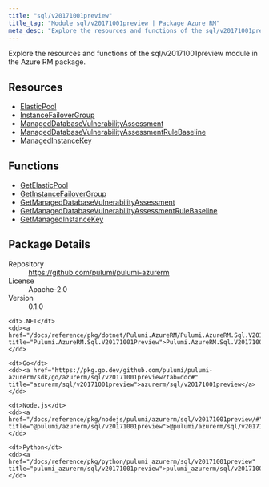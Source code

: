 ```yaml
---
title: "sql/v20171001preview"
title_tag: "Module sql/v20171001preview | Package Azure RM"
meta_desc: "Explore the resources and functions of the sql/v20171001preview module in the Azure RM package."
---
```


<!-- WARNING: this file was generated by Pulumi Docs Generator. -->
<!-- Do not edit by hand unless you're certain you know what you are doing! -->

Explore the resources and functions of the sql/v20171001preview module in the Azure RM package.

<h2 id="resources">Resources</h2>
<ul class="api">
    <li><a href="elasticpool" title="ElasticPool"><span class="symbol resource"></span>ElasticPool</a></li>
    <li><a href="instancefailovergroup" title="InstanceFailoverGroup"><span class="symbol resource"></span>InstanceFailoverGroup</a></li>
    <li><a href="manageddatabasevulnerabilityassessment" title="ManagedDatabaseVulnerabilityAssessment"><span class="symbol resource"></span>ManagedDatabaseVulnerabilityAssessment</a></li>
    <li><a href="manageddatabasevulnerabilityassessmentrulebaseline" title="ManagedDatabaseVulnerabilityAssessmentRuleBaseline"><span class="symbol resource"></span>ManagedDatabaseVulnerabilityAssessmentRuleBaseline</a></li>
    <li><a href="managedinstancekey" title="ManagedInstanceKey"><span class="symbol resource"></span>ManagedInstanceKey</a></li>
</ul>

<h2 id="functions">Functions</h2>
<ul class="api">
    <li><a href="getelasticpool" title="GetElasticPool"><span class="symbol function"></span>GetElasticPool</a></li>
    <li><a href="getinstancefailovergroup" title="GetInstanceFailoverGroup"><span class="symbol function"></span>GetInstanceFailoverGroup</a></li>
    <li><a href="getmanageddatabasevulnerabilityassessment" title="GetManagedDatabaseVulnerabilityAssessment"><span class="symbol function"></span>GetManagedDatabaseVulnerabilityAssessment</a></li>
    <li><a href="getmanageddatabasevulnerabilityassessmentrulebaseline" title="GetManagedDatabaseVulnerabilityAssessmentRuleBaseline"><span class="symbol function"></span>GetManagedDatabaseVulnerabilityAssessmentRuleBaseline</a></li>
    <li><a href="getmanagedinstancekey" title="GetManagedInstanceKey"><span class="symbol function"></span>GetManagedInstanceKey</a></li>
</ul>

<h2 id="package-details">Package Details</h2>
<dl class="package-details">
	<dt>Repository</dt>
	<dd><a href="https://github.com/pulumi/pulumi-azurerm">https://github.com/pulumi/pulumi-azurerm</a></dd>
	<dt>License</dt>
	<dd>Apache-2.0</dd>
	<dt>Version</dt>
	<dd>0.1.0</dd>
</dl>



<dl class="tabular">

    <dt>.NET</dt>
    <dd><a href="/docs/reference/pkg/dotnet/Pulumi.AzureRM/Pulumi.AzureRM.Sql.V20171001Preview.html" title="Pulumi.AzureRM.Sql.V20171001Preview">Pulumi.AzureRM.Sql.V20171001Preview</a></dd>

    <dt>Go</dt>
    <dd><a href="https://pkg.go.dev/github.com/pulumi/pulumi-azurerm/sdk/go/azurerm/sql/v20171001preview?tab=doc#" title="azurerm/sql/v20171001preview">azurerm/sql/v20171001preview</a></dd>

    <dt>Node.js</dt>
    <dd><a href="/docs/reference/pkg/nodejs/pulumi/azurerm/sql/v20171001preview/#" title="@pulumi/azurerm/sql/v20171001preview">@pulumi/azurerm/sql/v20171001preview</a></dd>

    <dt>Python</dt>
    <dd><a href="/docs/reference/pkg/python/pulumi_azurerm/sql/v20171001preview" title="pulumi_azurerm/sql/v20171001preview">pulumi_azurerm/sql/v20171001preview</a></dd>

</dl>

